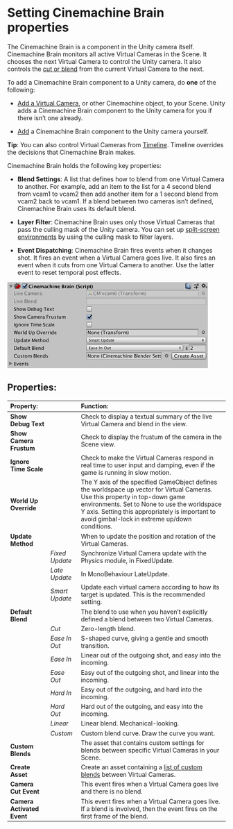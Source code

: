 # Setting Cinemachine Brain properties

The Cinemachine Brain is a component in the Unity camera itself. Cinemachine Brain monitors all active Virtual Cameras in the Scene. It chooses the next Virtual Camera to control the Unity camera. It also controls the [cut or blend](CinemachineBlending.html) from the current Virtual Camera to the next.

To add a Cinemachine Brain component to a Unity camera, do __one__ of the following:

* [Add a Virtual Camera](CinemachineSetUpVCam.html), or other Cinemachine object, to your Scene. Unity adds a Cinemachine Brain component to the Unity camera for you if there isn’t one already.

* [Add](https://docs.unity3d.com/Manual/UsingComponents.html) a Cinemachine Brain component to the Unity camera yourself.

**Tip**: You can also control Virtual Cameras from [Timeline](CinemachineTimeline.html). Timeline overrides the decisions that Cinemachine Brain makes.

Cinemachine Brain holds the following key properties:

* __Blend Settings__: A list that defines how to blend from one Virtual Camera to another.  For example, add an item to the list for a 4 second blend from vcam1 to vcam2 then add another item for a 1 second blend from vcam2 back to vcam1. If a blend between two cameras isn’t defined, Cinemachine Brain uses its default blend.

* __Layer Filter__:  Cinemachine Brain uses only those Virtual Cameras that pass the culling mask of the Unity camera.  You can set up [split-screen environments](CinemachineMultipleCameras.html) by using the culling mask to filter layers.

* __Event Dispatching__:  Cinemachine Brain fires events when it changes shot. It fires an event when a Virtual Camera goes live. It also fires an event when it cuts from one Virtual Camera to another. Use the latter event to reset temporal post effects.

![Cinemachine Brain, a component in the Unity camera](images/CinemachineBrain.png)

## Properties:

| **Property:** || **Function:** |
|:---|:---|:---|
| __Show Debug Text__ || Check to display a textual summary of the live Virtual Camera and blend in the view. |
| __Show Camera Frustum__ || Check to display the frustum of the camera in the Scene view. |
| __Ignore Time Scale__ || Check to make the Virtual Cameras respond in real time to user input and damping, even if the game is running in slow motion. |
| __World Up Override__ || The Y axis of the specified GameObject defines the worldspace up vector for Virtual Cameras. Use this property in top-down game environments. Set to None to use the worldspace Y axis. Setting this appropriately is important to avoid gimbal-lock in extreme up/down conditions. |
| __Update Method__ || When to update the position and rotation of the Virtual Cameras.  |
| | _Fixed Update_ | Synchronize Virtual Camera update with the Physics module, in FixedUpdate. |
| | _Late Update_ | In MonoBehaviour LateUpdate. |
| | _Smart Update_ | Update each virtual camera according to how its target is updated. This is the recommended setting. |
| __Default Blend__ || The blend to use when you haven’t explicitly defined a blend between two Virtual Cameras. |
| | _Cut_ | Zero-length blend. |
| | _Ease In Out_ | S-shaped curve, giving a gentle and smooth transition. |
| | _Ease In_ | Linear out of the outgoing shot, and easy into the incoming. |
| | _Ease Out_ | Easy out of the outgoing shot, and linear into the incoming. |
| | _Hard In_ | Easy out of the outgoing, and hard into the incoming. |
| | _Hard Out_ | Hard out of the outgoing, and easy into the incoming. |
| | _Linear_ | Linear blend. Mechanical-looking. |
| | _Custom_ | Custom blend curve. Draw the curve you want. |
| __Custom Blends__ || The asset that contains custom settings for blends between specific Virtual Cameras in your Scene. |
| __Create Asset__ || Create an asset containing a [list of custom blends](CinemachineBlending.html) between Virtual Cameras.  |
| __Camera Cut Event__ || This event fires when a Virtual Camera goes live and there is no blend.  |
| __Camera Activated Event__ || This event fires when a Virtual Camera goes live. If a blend is involved, then the event fires on the first frame of the blend. |

